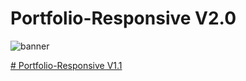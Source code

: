 # Portfolio-Responsive V2.0
![banner](https://user-images.githubusercontent.com/101852187/224461773-08e53fc5-b7e0-46ca-a98c-182df853cf18.png)

[# Portfolio-Responsive V1.1](https://github.com/AlexsandroVcT/Portfolio-Responsive)


